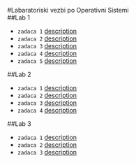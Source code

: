 #Labaratoriski vezbi po Operativni Sistemi  
##Lab 1  
+ `zadaca 1` [description](https://github.com/gambleros/OS/tree/master/lab%201/z1/desc.md)
+ `zadaca 2` [description](https://github.com/gambleros/OS/tree/master/lab%201/z2/desc.md)
+ `zadaca 3` [description](https://github.com/gambleros/OS/tree/master/lab%201/z3/desc.md)
+ `zadaca 4` [description](https://github.com/gambleros/OS/tree/master/lab%201/z4/desc.md)
+ `zadaca 5` [description](https://github.com/gambleros/OS/tree/master/lab%201/z5/desc.md)

##Lab 2  
+ `zadaca 1` [description](https://github.com/gambleros/OS/tree/master/lab%202/z1/desc.md)
+ `zadaca 2` [description](https://github.com/gambleros/OS/tree/master/lab%202/z2/desc.md)
+ `zadaca 3` [description](https://github.com/gambleros/OS/tree/master/lab%202/z3/desc.md)
+ `zadaca 4` [description](https://github.com/gambleros/OS/tree/master/lab%202/z4/desc.md)

##Lab 3
+ `zadaca 1` [description](https://github.com/gambleros/OS/tree/master/lab%203/z1/description.md)
+ `zadaca 2` [description](https://github.com/gambleros/OS/tree/master/lab%203/z2/description.md)
+ `zadaca 3` [description](https://github.com/gambleros/OS/tree/master/lab%203/z3/description.md)